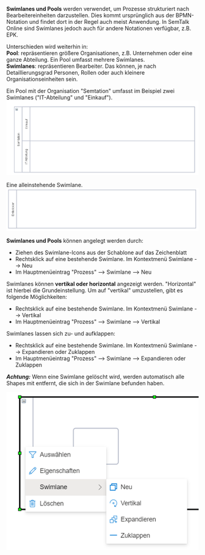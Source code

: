 **Swimlanes und Pools** werden verwendet, um Prozesse strukturiert nach Bearbeitereinheiten darzustellen. Dies kommt ursprünglich aus der BPMN-Notation und findet dort in der Regel auch meist Anwendung.
In SemTalk Online sind Swimlanes jedoch auch für andere Notationen verfügbar, z.B. EPK.

Unterschieden wird weiterhin in:<BR>
**Pool**: repräsentieren größere Organisationen, z.B. Unternehmen oder eine ganze Abteilung. Ein Pool umfasst mehrere Swimlanes.<BR>
**Swimlanes**: repräsentieren Bearbeiter. Das können, je nach Detaillierungsgrad Personen, Rollen oder auch kleinere Organisationseinheiten sein.

Ein Pool mit der Organisation "Semtation" umfasst im Beispiel zwei Swimlanes ("IT-Abteilung" und "Einkauf").
![Pool](./images/Swimlanes_Pool.png)

Eine alleinstehende Swimlane.
![Swimlane](./images/Swimlanes_SingleLane.png)


**Swimlanes und Pools** können angelegt werden durch:

* Ziehen des Swimlane-Icons aus der Schablone auf das Zeichenblatt 
* Rechtsklick auf eine bestehende Swimlane. Im Kontextmenü Swimlane --> Neu
* Im Hauptmenüeintrag "Prozess" --> Swimlane --> Neu


Swimlanes können **vertikal oder horizontal** angezeigt werden. "Horizontal" ist hierbei die Grundeinstellung. Um auf "vertikal" umzustellen, gibt es folgende Möglichkeiten:
* Rechtsklick auf eine bestehende Swimlane. Im Kontextmenü Swimlane --> Vertikal
* Im Hauptmenüeintrag "Prozess" --> Swimlane --> Vertikal

Swimlanes lassen sich zu- und aufklappen:
* Rechtsklick auf eine bestehende Swimlane. Im Kontextmenü Swimlane --> Expandieren oder Zuklappen
* Im Hauptmenüeintrag "Prozess" --> Swimlane --> Expandieren oder Zuklappen

_**Achtung:**_ Wenn eine Swimlane gelöscht wird, werden automatisch alle Shapes mit entfernt, die sich in der Swimlane befunden haben. 

![SwimlaneMenü](./images/Swimlanes_loeschen.png)
